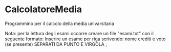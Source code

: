 # CalcolatoreMedia

Programmino per il calcolo della media univarsitaria

Nota: per la lettura degli esami occorre creare un file "esami.txt" con il seguente formato:
Inserire un esame per riga scrivendo: nome crediti e voto (se presente) SEPARATI DA PUNTO E VIRGOLA ;
